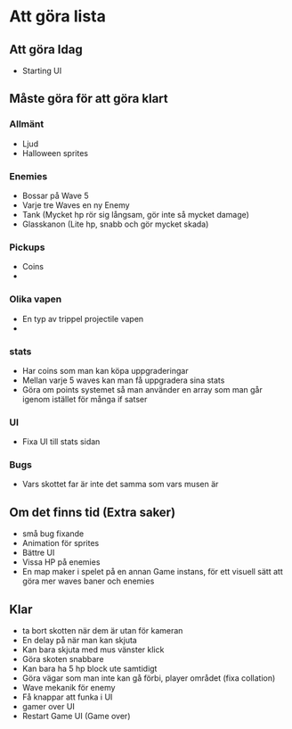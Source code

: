 # Att göra lista 
## Att göra Idag
* Starting UI

## Måste göra för att göra klart 
### Allmänt
* Ljud
* Halloween sprites 

### Enemies
* Bossar på Wave 5 
* Varje tre Waves en ny Enemy 
* Tank (Mycket hp rör sig långsam, gör inte så mycket damage)
* Glasskanon (Lite hp, snabb och gör mycket skada)


### Pickups
* Coins 
*  

### Olika vapen
* En typ av trippel projectile vapen
* 

### stats 
* Har coins som man kan köpa uppgraderingar 
* Mellan varje 5 waves kan man få uppgradera sina stats 
* Göra om points systemet så man använder en array som man går igenom istället för många if satser  

### UI
* Fixa UI till stats sidan 

### Bugs 
* Vars skottet far är inte det samma som vars musen är 

## Om det finns tid (Extra saker)
* små bug fixande 
* Animation för sprites 
* Bättre UI
* Vissa HP på enemies 
* En map maker i spelet på en annan Game instans, för ett visuell sätt att göra mer waves baner och enemies


## Klar 
* ta bort skotten när dem är utan för kameran  
* En delay på när man kan skjuta 
* Kan bara skjuta med mus vänster klick 
* Göra skoten snabbare 
* Kan bara ha 5 hp block ute samtidigt 
* Göra vägar som man inte kan gå förbi, player området (fixa collation)
* Wave mekanik för enemy
* Få knappar att funka i UI
* gamer over UI
* Restart Game UI (Game over)